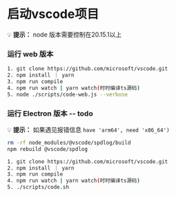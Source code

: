 # 启动vscode项目
💡 **提示：** node 版本需要控制在20.15.1以上
### 运行 web 版本
```sh
1. git clone https://github.com/microsoft/vscode.git
2. npm install ｜ yarn
3. npm run compile
4. npm run watch | yarn watch(时时编译ts源码)
5. node ./scripts/code-web.js --verbose
```
### 运行 Electron 版本 -- todo
💡 **提示：** 如果遇见报错信息 `have 'arm64', need 'x86_64')` 
```sh
rm -rf node_modules/@vscode/spdlog/build
npm rebuild @vscode/spdlog
```
```sh
1. git clone https://github.com/microsoft/vscode.git
2. npm install ｜ yarn
3. npm run compile
4. npm run watch | yarn watch(时时编译ts源码)
5. ./scripts/code.sh
```